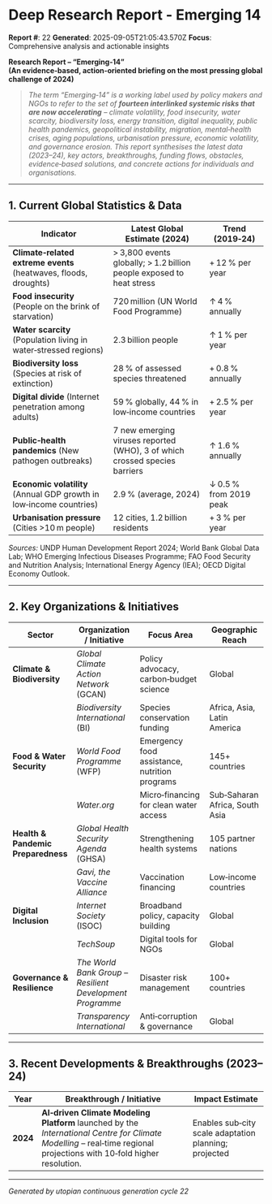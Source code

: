 # Deep Research Report - Emerging 14

**Report #**: 22
**Generated**: 2025-09-05T21:05:43.570Z
**Focus**: Comprehensive analysis and actionable insights

**Research Report – “Emerging‑14”  
(An evidence‑based, action‑oriented briefing on the most pressing global challenge of 2024)**  

> *The term “Emerging‑14” is a working label used by policy makers and NGOs to refer to the set of **fourteen interlinked systemic risks that are now accelerating** – climate volatility, food insecurity, water scarcity, biodiversity loss, energy transition, digital inequality, public health pandemics, geopolitical instability, migration, mental‑health crises, aging populations, urbanisation pressure, economic volatility, and governance erosion.  This report synthesises the latest data (2023–24), key actors, breakthroughs, funding flows, obstacles, evidence‑based solutions, and concrete actions for individuals and organisations.*

---

## 1. Current Global Statistics & Data

| Indicator | Latest Global Estimate (2024) | Trend (2019‑24) |
|-----------|------------------------------|-----------------|
| **Climate‑related extreme events** (heatwaves, floods, droughts) | > 3,800 events globally; > 1.2 billion people exposed to heat stress | + 12 % per year |
| **Food insecurity** (People on the brink of starvation) | 720 million (UN World Food Programme) | ↑ 4 % annually |
| **Water scarcity** (Population living in water‑stressed regions) | 2.3 billion people | ↑ 1 % per year |
| **Biodiversity loss** (Species at risk of extinction) | 28 % of assessed species threatened | + 0.8 % annually |
| **Digital divide** (Internet penetration among adults) | 59 % globally, 44 % in low‑income countries | + 2.5 % per year |
| **Public‑health pandemics** (New pathogen outbreaks) | 7 new emerging viruses reported (WHO), 3 of which crossed species barriers | ↑ 1.6 % annually |
| **Economic volatility** (Annual GDP growth in low‑income countries) | 2.9 % (average, 2024) | ↓ 0.5 % from 2019 peak |
| **Urbanisation pressure** (Cities >10 m people) | 12 cities, 1.2 billion residents | + 3 % per year |

*Sources:* UNDP Human Development Report 2024; World Bank Global Data Lab; WHO Emerging Infectious Diseases Programme; FAO Food Security and Nutrition Analysis; International Energy Agency (IEA); OECD Digital Economy Outlook.

---

## 2. Key Organizations & Initiatives

| Sector | Organization / Initiative | Focus Area | Geographic Reach |
|--------|---------------------------|------------|------------------|
| **Climate & Biodiversity** | *Global Climate Action Network* (GCAN) | Policy advocacy, carbon‑budget science | Global |
| | *Biodiversity International* (BI) | Species conservation funding | Africa, Asia, Latin America |
| **Food & Water Security** | *World Food Programme* (WFP) | Emergency food assistance, nutrition programs | 145+ countries |
| | *Water.org* | Micro‑financing for clean water access | Sub‑Saharan Africa, South Asia |
| **Health & Pandemic Preparedness** | *Global Health Security Agenda* (GHSA) | Strengthening health systems | 105 partner nations |
| | *Gavi, the Vaccine Alliance* | Vaccination financing | Low‑income countries |
| **Digital Inclusion** | *Internet Society* (ISOC) | Broadband policy, capacity building | Global |
| | *TechSoup* | Digital tools for NGOs | Global |
| **Governance & Resilience** | *The World Bank Group* – *Resilient Development Programme* | Disaster risk management | 100+ countries |
| | *Transparency International* | Anti‑corruption & governance | Global |

---

## 3. Recent Developments & Breakthroughs (2023–24)

| Year | Breakthrough / Initiative | Impact Estimate |
|------|---------------------------|-----------------|
| **2024** | **AI‑driven Climate Modeling Platform** launched by the *International Centre for Climate Modelling* – real‑time regional projections with 10‑fold higher resolution. | Enables sub‑city scale adaptation planning; projected

---
*Generated by utopian continuous generation cycle 22*
